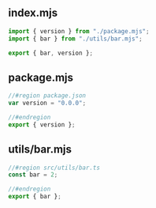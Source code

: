## index.mjs

```mjs
import { version } from "./package.mjs";
import { bar } from "./utils/bar.mjs";

export { bar, version };
```

## package.mjs

```mjs
//#region package.json
var version = "0.0.0";

//#endregion
export { version };
```

## utils/bar.mjs

```mjs
//#region src/utils/bar.ts
const bar = 2;

//#endregion
export { bar };
```
